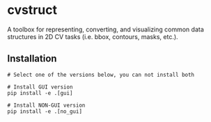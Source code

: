 # cvstruct

A toolbox for representing, converting, and visualizing common data structures in 2D CV tasks (i.e. bbox, contours, masks, etc.).

## Installation

```
# Select one of the versions below, you can not install both

# Install GUI version
pip install -e .[gui]

# Install NON-GUI version
pip install -e .[no_gui]
```
